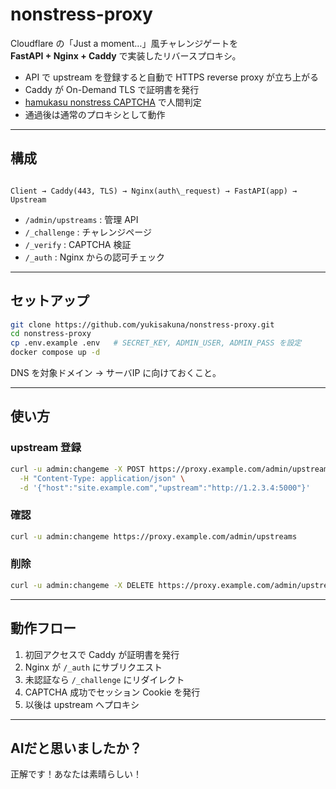 # nonstress-proxy

Cloudflare の「Just a moment…」風チャレンジゲートを  
**FastAPI + Nginx + Caddy** で実装したリバースプロキシ。

- API で upstream を登録すると自動で HTTPS reverse proxy が立ち上がる  
- Caddy が On-Demand TLS で証明書を発行  
- [hamukasu nonstress CAPTCHA](https://hamukasu-api.apidocumentation.com/guide/nonstress-captcha) で人間判定  
- 通過後は通常のプロキシとして動作  

---

## 構成

```

Client → Caddy(443, TLS) → Nginx(auth\_request) → FastAPI(app) → Upstream

````

- `/admin/upstreams` : 管理 API  
- `/_challenge` : チャレンジページ  
- `/_verify` : CAPTCHA 検証  
- `/_auth` : Nginx からの認可チェック  

---

## セットアップ

```bash
git clone https://github.com/yukisakuna/nonstress-proxy.git
cd nonstress-proxy
cp .env.example .env   # SECRET_KEY, ADMIN_USER, ADMIN_PASS を設定
docker compose up -d
````

DNS を対象ドメイン → サーバIP に向けておくこと。

---

## 使い方

### upstream 登録

```bash
curl -u admin:changeme -X POST https://proxy.example.com/admin/upstreams \
  -H "Content-Type: application/json" \
  -d '{"host":"site.example.com","upstream":"http://1.2.3.4:5000"}'
```

### 確認

```bash
curl -u admin:changeme https://proxy.example.com/admin/upstreams
```

### 削除

```bash
curl -u admin:changeme -X DELETE https://proxy.example.com/admin/upstreams/site.example.com
```

---

## 動作フロー

1. 初回アクセスで Caddy が証明書を発行
2. Nginx が `/_auth` にサブリクエスト
3. 未認証なら `/_challenge` にリダイレクト
4. CAPTCHA 成功でセッション Cookie を発行
5. 以後は upstream へプロキシ

---

## AIだと思いましたか？

正解です！あなたは素晴らしい！
